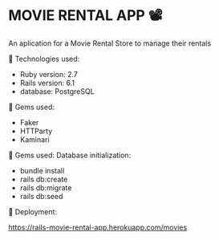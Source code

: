 # MOVIE RENTAL APP :film_projector:

An aplication for a Movie Rental Store to manage their rentals

:checkered_flag: Technologies used: 

* Ruby version: 2.7
* Rails version: 6.1
* database: PostgreSQL

:checkered_flag: Gems used:
* Faker
* HTTParty
* Kaminari

:checkered_flag: Gems used: Database initialization:
* bundle install
* rails db:create
* rails db:migrate
* rails db:seed

:checkered_flag: Deployment:

https://rails-movie-rental-app.herokuapp.com/movies
